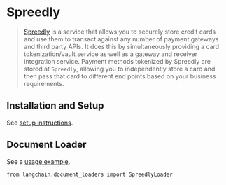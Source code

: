 Spreedly
========

> [Spreedly](https://docs.spreedly.com/) is a service that allows you to securely store credit cards and use them to transact against any number of payment gateways and third party APIs. It does this by simultaneously providing a card tokenization/vault service as well as a gateway and receiver integration service. Payment methods tokenized by Spreedly are stored at `Spreedly`, allowing you to independently store a card and then pass that card to different end points based on your business requirements.

Installation and Setup[​](#installation-and-setup "Direct link to Installation and Setup")
------------------------------------------------------------------------------------------

See [setup instructions](/docs/modules/data_connection/document_loaders/integrations/spreedly.html).

Document Loader[​](#document-loader "Direct link to Document Loader")
---------------------------------------------------------------------

See a [usage example](/docs/modules/data_connection/document_loaders/integrations/spreedly.html).

    from langchain.document_loaders import SpreedlyLoader